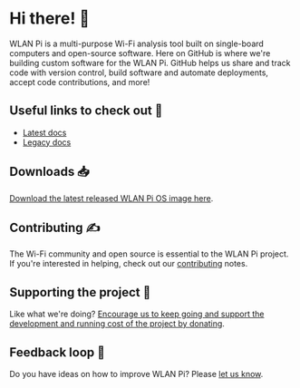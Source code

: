 # Hi there! 👋

WLAN Pi is a multi-purpose Wi-Fi analysis tool built on single-board computers and open-source software. Here on GitHub is where we're building custom software for the WLAN Pi. GitHub helps us share and track code with version control, build software and automate deployments, accept code contributions, and more!

## Useful links to check out 📃

* [Latest docs](https://userguide.wlanpi.com/)
* [Legacy docs](https://wlan-pi.github.io/wlanpi-documentation/v2/)

## Downloads 📥

[Download the latest released WLAN Pi OS image here](https://github.com/WLAN-Pi/pi-gen/releases/latest).

## Contributing ✍️

The Wi-Fi community and open source is essential to the WLAN Pi project. If you're interested in helping, check out our [contributing](https://github.com/WLAN-Pi/.github/blob/main/contributing.md) notes.

## Supporting the project 🙏

Like what we're doing? [Encourage us to keep going and support the development and running cost of the project by donating](https://ko-fi.com/wlanpi).

## Feedback loop 🎤

Do you have ideas on how to improve WLAN Pi? Please [let us know](https://github.com/wlan-pi/feedback).
